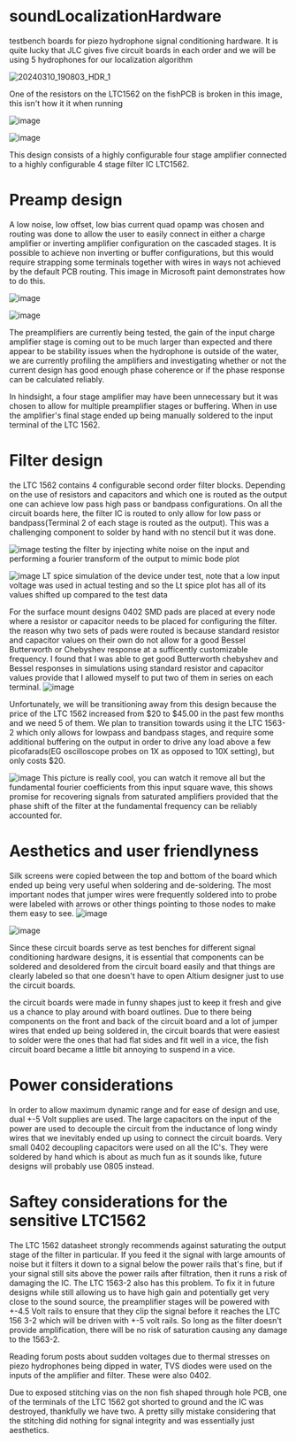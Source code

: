 # soundLocalizationHardware

testbench boards for piezo hydrophone signal conditioning hardware. It is quite lucky that JLC gives five circuit boards in each order and we will be using 5 hydrophones for our localization algorithm


![20240310_190803_HDR_1](https://github.com/PetervandenDoel/soundLocalizationHardware/assets/73015873/dfb8413c-6320-42be-a106-c4a3e5a5b15c)

One of the resistors on the LTC1562 on the fishPCB is broken in this image, this isn't how it it when running

![image](https://github.com/PetervandenDoel/soundLocalizationHardware/assets/73015873/37b3d958-6139-4155-a68c-3f8d2bf308d6)

![image](https://github.com/PetervandenDoel/soundLocalizationHardware/assets/73015873/195ba782-8f36-4b33-aea0-edb79cd72258)


This design consists of a highly configurable four stage amplifier connected to a highly configurable 4 stage filter IC LTC1562.

# Preamp design

A low noise, low offset, low bias current quad opamp was chosen and routing was done to allow the user to easily connect in either a charge amplifier or inverting amplifier configuration on the cascaded stages. It is possible to achieve non inverting or buffer configurations, but this would require strapping some terminals together with wires in ways not achieved by the default PCB routing. This image in Microsoft paint demonstrates how to do this.

![image](https://github.com/PetervandenDoel/soundLocalizationHardware/assets/73015873/71ca34d7-5305-4f47-9256-ee673b2531e9)


![image](https://github.com/PetervandenDoel/soundLocalizationHardware/assets/73015873/0e4bf928-a318-40b9-a115-a6704e7e4156)


The preamplifiers are currently being tested, the gain of the input charge amplifier stage is coming out to be much larger than expected and there appear to be stability issues when the hydrophone is outside of the water, we are currently profiling the amplifiers and investigating whether or not the current design has good enough phase coherence or if the phase response can be calculated reliably.

In hindsight, a four stage amplifier may have been unnecessary but it was chosen to allow for multiple preamplifier stages or buffering. When in use the amplifier's final stage ended up being manually soldered to the input terminal of the LTC 1562. 



# Filter design

the LTC 1562 contains 4 configurable second order filter blocks. Depending on the use of resistors and capacitors and which one is routed as the output one can achieve low pass high pass or bandpass configurations. On all the circuit boards here, the filter IC is routed to only allow for low pass or bandpass(Terminal 2 of each stage is routed as the output). This was a challenging component to solder by hand with no stencil but it was done.


![image](https://github.com/PetervandenDoel/soundLocalizationHardware/assets/73015873/a4d17e56-3094-4eea-9322-d0fe9d5481bf)
testing the filter by injecting white noise on the input and performing a fourier transform of the output to mimic bode plot



![image](https://github.com/PetervandenDoel/soundLocalizationHardware/assets/73015873/1bbd13ef-c247-40f6-8217-948f32eaf71a)
LT spice simulation of the device under test, note that a low input voltage was used in actual testing and so the Lt spice plot has all of its values shifted up compared to the test data



For the surface mount designs 0402 SMD pads are placed at every node where a resistor or capacitor needs to be placed for configuring the filter. the reason why two sets of pads were routed is because standard resistor and capacitor values on their own do not allow for a good Bessel Butterworth or Chebyshev response at a sufficently customizable frequency. I found that I was able to get good Butterworth chebyshev and Bessel responses in simulations using standard resistor and capacitor values provide that I allowed myself to put two of them in series on each terminal.
![image](https://github.com/PetervandenDoel/soundLocalizationHardware/assets/73015873/1bda8f32-d33d-444e-9cb0-703704e336ba)





Unfortunately, we will be transitioning away from this design because the price of the LTC 1562 increased from $20 to $45.00 in the past few months and we need 5 of them. We plan to transition towards using it the LTC 1563-2 which only allows for lowpass and bandpass stages, and require some additional buffering on the output in order to drive any load above a few picofarads(EG oscilloscope probes on 1X as opposed to 10X setting), but only costs $20.


![image](https://github.com/PetervandenDoel/soundLocalizationHardware/assets/73015873/a5cc069d-a7aa-410d-ad23-b59d214685cf)
This picture is really cool, you can watch it remove all but the fundamental fourier coefficients from this input square wave, this shows promise for recovering signals from saturated amplifiers provided that the phase shift of the filter at the fundamental frequency can be reliably accounted for.


# Aesthetics and user friendlyness

Silk screens were copied between the top and bottom of the board which ended up being very useful when soldering and de-soldering. The most important nodes that jumper wires were frequently soldered into to probe were labeled with arrows or other things pointing to those nodes to make them easy to see. 
![image](https://github.com/PetervandenDoel/soundLocalizationHardware/assets/73015873/9d0749e7-c1bc-4dee-b06d-18bf826acc01)

![image](https://github.com/PetervandenDoel/soundLocalizationHardware/assets/73015873/b9287014-3b08-48c6-923e-dc5ec2ad3ceb)

Since these circuit boards serve as test benches for different signal conditioning hardware designs, it is essential that components can be soldered and desoldered from the circuit board easily and that things are clearly labeled so that one doesn't have to open Altium designer just to use the circuit boards.



the circuit boards were made in funny shapes just to keep it fresh and give us a chance to play around with board outlines. Due to there being components on the front and back of the circuit board and a lot of jumper wires that ended up being soldered in, the circuit boards that were easiest to solder were the ones that had flat sides and fit well in a vice, the fish circuit board became a little bit annoying to suspend in a vice. 




# Power considerations 

In order to allow maximum dynamic range and for ease of design and use, dual +-5 Volt supplies are used. The large capacitors on the input of the power are used to decouple the circuit from the inductance of long windy wires that we inevitably ended up using to connect the circuit boards. Very small 0402 decoupling capacitors were used on all the IC's. They were soldered by hand which is about as much fun as it sounds like, future designs will probably use 0805 instead. 


# Saftey considerations for the sensitive LTC1562

The LTC 1562 datasheet strongly recommends against saturating the output stage of the filter in particular. If you feed it the signal with large amounts of noise but it filters it down to a signal below the power rails that's fine, but if your signal still sits above the power rails after filtration, then it runs a risk of damaging the IC. The LTC 1563-2 also has this problem. To fix it in future designs while still allowing us to have high gain and potentially get very close to the sound source, the preamplifier stages will be powered with +-4.5 Volt rails to ensure that they clip the signal before it reaches the LTC 156 3-2 which will be driven with +-5 volt rails. So long as the filter doesn't provide amplification, there will be no risk of saturation causing any damage to the 1563-2.

Reading forum posts about sudden voltages due to thermal stresses on piezo hydrophones being dipped in water, TVS diodes were used on the inputs of the amplifier and filter. These were also 0402. 

Due to exposed stitching vias on the non fish shaped through hole PCB, one of the terminals of the LTC 1562 got shorted to ground and the IC was destroyed, thankfully we have two. A pretty silly mistake considering that the stitching did nothing for signal integrity and was essentially just aesthetics. 











